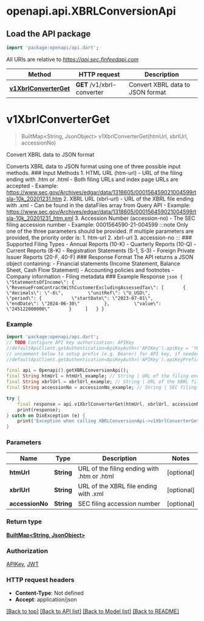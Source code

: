 # openapi.api.XBRLConversionApi

## Load the API package
```dart
import 'package:openapi/api.dart';
```

All URIs are relative to *https://api.sec.finfeedapi.com*

Method | HTTP request | Description
------------- | ------------- | -------------
[**v1XbrlConverterGet**](XBRLConversionApi.md#v1xbrlconverterget) | **GET** /v1/xbrl-converter | Convert XBRL data to JSON format


# **v1XbrlConverterGet**
> BuiltMap<String, JsonObject> v1XbrlConverterGet(htmUrl, xbrlUrl, accessionNo)

Convert XBRL data to JSON format

Converts XBRL data to JSON format using one of three possible input methods.  ### Input Methods  1. HTML URL (htm-url)    - URL of the filing ending with .htm or .html    - Both filing URLs and index page URLs are accepted    - Example: https://www.sec.gov/Archives/edgar/data/1318605/000156459021004599/tsla-10k_20201231.htm  2. XBRL URL (xbrl-url)    - URL of the XBRL file ending with .xml    - Can be found in the dataFiles array from Query API    - Example: https://www.sec.gov/Archives/edgar/data/1318605/000156459021004599/tsla-10k_20201231_htm.xml  3. Accession Number (accession-no)    - The SEC filing accession number    - Example: 0001564590-21-004599  :::note Only one of the three parameters should be provided. If multiple parameters are provided, the priority order is: 1. htm-url 2. xbrl-url 3. accession-no :::  ### Supported Filing Types  - Annual Reports (10-K) - Quarterly Reports (10-Q) - Current Reports (8-K) - Registration Statements (S-1, S-3) - Foreign Private Issuer Reports (20-F, 40-F)  ### Response Format  The API returns a JSON object containing: - Financial statements (Income Statement, Balance Sheet, Cash Flow Statement) - Accounting policies and footnotes - Company information - Filing metadata  ### Example Response ```json {   \"StatementsOfIncome\": {     \"RevenueFromContractWithCustomerExcludingAssessedTax\": [       {         \"decimals\": \"-6\",         \"unitRef\": \"U_USD\",         \"period\": {           \"startDate\": \"2023-07-01\",           \"endDate\": \"2024-06-30\"         },         \"value\": \"245122000000\"       }     ]   } } ```

### Example
```dart
import 'package:openapi/api.dart';
// TODO Configure API key authorization: APIKey
//defaultApiClient.getAuthentication<ApiKeyAuth>('APIKey').apiKey = 'YOUR_API_KEY';
// uncomment below to setup prefix (e.g. Bearer) for API key, if needed
//defaultApiClient.getAuthentication<ApiKeyAuth>('APIKey').apiKeyPrefix = 'Bearer';

final api = Openapi().getXBRLConversionApi();
final String htmUrl = htmUrl_example; // String | URL of the filing ending with .htm or .html
final String xbrlUrl = xbrlUrl_example; // String | URL of the XBRL file ending with .xml
final String accessionNo = accessionNo_example; // String | SEC filing accession number

try {
    final response = api.v1XbrlConverterGet(htmUrl, xbrlUrl, accessionNo);
    print(response);
} catch on DioException (e) {
    print('Exception when calling XBRLConversionApi->v1XbrlConverterGet: $e\n');
}
```

### Parameters

Name | Type | Description  | Notes
------------- | ------------- | ------------- | -------------
 **htmUrl** | **String**| URL of the filing ending with .htm or .html | [optional] 
 **xbrlUrl** | **String**| URL of the XBRL file ending with .xml | [optional] 
 **accessionNo** | **String**| SEC filing accession number | [optional] 

### Return type

[**BuiltMap&lt;String, JsonObject&gt;**](JsonObject.md)

### Authorization

[APIKey](../README.md#APIKey), [JWT](../README.md#JWT)

### HTTP request headers

 - **Content-Type**: Not defined
 - **Accept**: application/json

[[Back to top]](#) [[Back to API list]](../README.md#documentation-for-api-endpoints) [[Back to Model list]](../README.md#documentation-for-models) [[Back to README]](../README.md)

